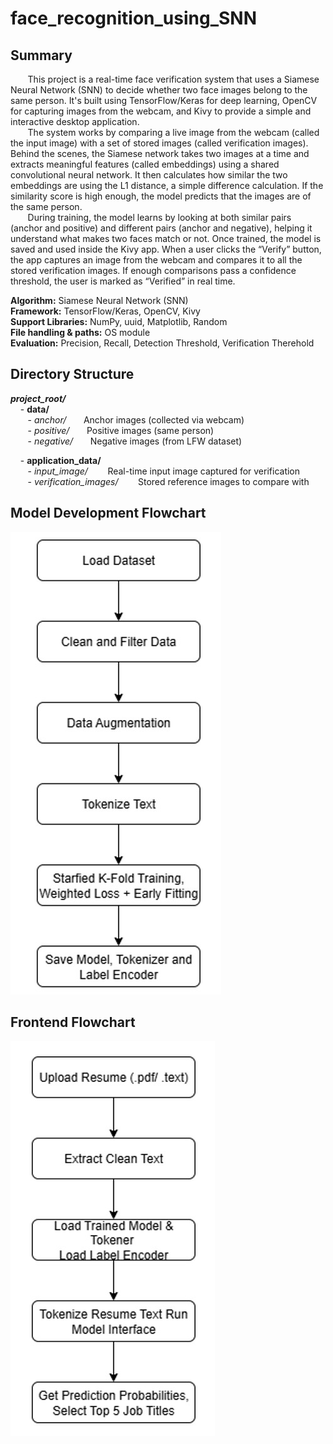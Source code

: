 # face_recognition_using_SNN

## Summary  
&nbsp;&nbsp;&nbsp;&nbsp;&nbsp;&nbsp; This project is a real-time face verification system that uses a Siamese Neural Network (SNN) to decide whether two face images belong to the same person. It's built using TensorFlow/Keras for deep learning, OpenCV for capturing images from the webcam, and Kivy to provide a simple and interactive desktop application.  
&nbsp;&nbsp;&nbsp;&nbsp;&nbsp;&nbsp; The system works by comparing a live image from the webcam (called the input image) with a set of stored images (called verification images). Behind the scenes, the Siamese network takes two images at a time and extracts meaningful features (called embeddings) using a shared convolutional neural network. It then calculates how similar the two embeddings are using the L1 distance, a simple difference calculation. If the similarity score is high enough, the model predicts that the images are of the same person.  
&nbsp;&nbsp;&nbsp;&nbsp;&nbsp;&nbsp; During training, the model learns by looking at both similar pairs (anchor and positive) and different pairs (anchor and negative), helping it understand what makes two faces match or not. Once trained, the model is saved and used inside the Kivy app. When a user clicks the “Verify” button, the app captures an image from the webcam and compares it to all the stored verification images. If enough comparisons pass a confidence threshold, the user is marked as “Verified” in real time.

**Algorithm:** Siamese Neural Network (SNN)  
**Framework:** TensorFlow/Keras, OpenCV, Kivy  
**Support Libraries:** NumPy, uuid, Matplotlib, Random	   
**File handling & paths:** OS module   
**Evaluation:** Precision, Recall, Detection Threshold, Verification Therehold   

## Directory Structure
***project_root/***   
&nbsp;&nbsp;&nbsp; - **data/**    
&nbsp;&nbsp;&nbsp;&nbsp;&nbsp;&nbsp; - *anchor/*        &nbsp;&nbsp;&nbsp;&nbsp;&nbsp;&nbsp;Anchor images (collected via webcam)      
&nbsp;&nbsp;&nbsp;&nbsp;&nbsp;&nbsp; - *positive/*      &nbsp;&nbsp;&nbsp;&nbsp;&nbsp;&nbsp;Positive images (same person)     
&nbsp;&nbsp;&nbsp;&nbsp;&nbsp;&nbsp; - *negative/*      &nbsp;&nbsp;&nbsp;&nbsp;&nbsp;&nbsp;Negative images (from LFW dataset)     

&nbsp;&nbsp;&nbsp; - **application_data/**     
&nbsp;&nbsp;&nbsp;&nbsp;&nbsp;&nbsp; - *input_image/*          &nbsp;&nbsp;&nbsp;&nbsp;&nbsp;&nbsp; Real-time input image captured for verification      
&nbsp;&nbsp;&nbsp;&nbsp;&nbsp;&nbsp; - *verification_images/*  &nbsp;&nbsp;&nbsp;&nbsp;&nbsp;&nbsp; Stored reference images to compare with        


## Model Development Flowchart
![Alt text](model_development.jpg)     

## Frontend Flowchart
![Alt text](frontend.jpg)


